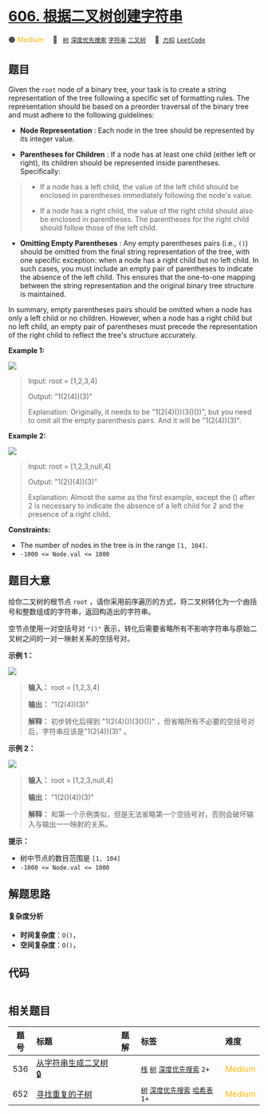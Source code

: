 # [606. 根据二叉树创建字符串](https://2xiao.github.io/leetcode-js/problem/0606.html)

🟠 <font color=#ffb800>Medium</font>&emsp; 🔖&ensp; [`树`](/tag/tree.md) [`深度优先搜索`](/tag/depth-first-search.md) [`字符串`](/tag/string.md) [`二叉树`](/tag/binary-tree.md)&emsp; 🔗&ensp;[`力扣`](https://leetcode.cn/problems/construct-string-from-binary-tree) [`LeetCode`](https://leetcode.com/problems/construct-string-from-binary-tree)

## 题目

Given the `root` node of a binary tree, your task is to create a string
representation of the tree following a specific set of formatting rules. The
representation should be based on a preorder traversal of the binary tree and
must adhere to the following guidelines:

  * **Node Representation** : Each node in the tree should be represented by its integer value.

  * **Parentheses for Children** : If a node has at least one child (either left or right), its children should be represented inside parentheses. Specifically:

> 
> * If a node has a left child, the value of the left child should be enclosed in parentheses immediately following the node's value.
> 
> * If a node has a right child, the value of the right child should also be enclosed in parentheses. The parentheses for the right child should follow those of the left child.
  * **Omitting Empty Parentheses** : Any empty parentheses pairs (i.e., `()`) should be omitted from the final string representation of the tree, with one specific exception: when a node has a right child but no left child. In such cases, you must include an empty pair of parentheses to indicate the absence of the left child. This ensures that the one-to-one mapping between the string representation and the original binary tree structure is maintained.

In summary, empty parentheses pairs should be omitted when a node has only a
left child or no children. However, when a node has a right child but no left
child, an empty pair of parentheses must precede the representation of the
right child to reflect the tree's structure accurately.



**Example 1:**

![](https://assets.leetcode.com/uploads/2021/05/03/cons1-tree.jpg)

> Input: root = [1,2,3,4]
> 
> Output: "1(2(4))(3)"
> 
> Explanation: Originally, it needs to be "1(2(4)())(3()())", but you need to omit all the empty parenthesis pairs. And it will be "1(2(4))(3)".

**Example 2:**

![](https://assets.leetcode.com/uploads/2021/05/03/cons2-tree.jpg)

> Input: root = [1,2,3,null,4]
> 
> Output: "1(2()(4))(3)"
> 
> Explanation: Almost the same as the first example, except the () after 2 is necessary to indicate the absence of a left child for 2 and the presence of a right child.

**Constraints:**

  * The number of nodes in the tree is in the range `[1, 104]`.
  * `-1000 <= Node.val <= 1000`


## 题目大意

给你二叉树的根节点 `root` ，请你采用前序遍历的方式，将二叉树转化为一个由括号和整数组成的字符串，返回构造出的字符串。

空节点使用一对空括号对 `"()"` 表示，转化后需要省略所有不影响字符串与原始二叉树之间的一对一映射关系的空括号对。



**示例 1：**

![](https://assets.leetcode.com/uploads/2021/05/03/cons1-tree.jpg)

> 
> 
> 
> 
> 
> **输入：** root = [1,2,3,4]
> 
> **输出：** "1(2(4))(3)"
> 
> **解释：** 初步转化后得到 "1(2(4)())(3()())" ，但省略所有不必要的空括号对后，字符串应该是"1(2(4))(3)" 。
> 
> 

**示例 2：**

![](https://assets.leetcode.com/uploads/2021/05/03/cons2-tree.jpg)

> 
> 
> 
> 
> 
> **输入：** root = [1,2,3,null,4]
> 
> **输出：** "1(2()(4))(3)"
> 
> **解释：** 和第一个示例类似，但是无法省略第一个空括号对，否则会破坏输入与输出一一映射的关系。



**提示：**

  * 树中节点的数目范围是 `[1, 104]`
  * `-1000 <= Node.val <= 1000`


## 解题思路

#### 复杂度分析

- **时间复杂度**：`O()`，
- **空间复杂度**：`O()`，

## 代码

```javascript

```

## 相关题目

<!-- prettier-ignore -->
| 题号 | 标题 | 题解 | 标签 | 难度 |
| :------: | :------ | :------: | :------ | :------ |
| 536 | [从字符串生成二叉树 🔒](https://leetcode.com/problems/construct-binary-tree-from-string) |  |  [`栈`](/tag/stack.md) [`树`](/tag/tree.md) [`深度优先搜索`](/tag/depth-first-search.md) `2+` | <font color=#ffb800>Medium</font> |
| 652 | [寻找重复的子树](https://leetcode.com/problems/find-duplicate-subtrees) |  |  [`树`](/tag/tree.md) [`深度优先搜索`](/tag/depth-first-search.md) [`哈希表`](/tag/hash-table.md) `1+` | <font color=#ffb800>Medium</font> |